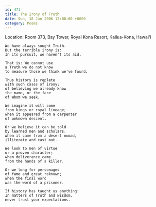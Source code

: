 ```yaml
---
id: 471
title: The Irony of Truth
date: Sun, 18 Jun 2006 12:00:00 +0000
category: Poems
---
```


Location: Room 373, Bay Tower, Royal Kona Resort, Kailua-Kona, Hawai'i

    We have always sought Truth.  
    But the terrible irony is:  
    In its pursuit, we haven't its aid.

    That is: We cannot use  
    a Truth we do not know  
    to measure those we think we've found.

    Thus history is replete  
    with such cases of irony;  
    of believing we already know  
    the name, or the face  
    of Whom we seek.

    We imagine it will come  
    from kings or royal lineage;  
    when it appeared from a carpenter  
    of unknown descent.

    Or we believe it can be told  
    by learned men and scholars;  
    when it came from a desert nomad,  
    illiterate and cast out.

    We look to men of virtue  
    or a proven character;  
    when deliverance came  
    from the hands of a killer.

    Or we long for personages  
    of fame and great reknown;  
    when the final word  
    was the word of a prisoner.

    If history has taught us anything:  
    In matters of Truth and wisdom,  
    never trust your expectations.


